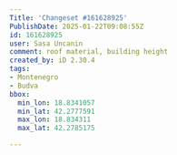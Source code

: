 ```yaml
---
Title: 'Changeset #161628925'
PublishDate: 2025-01-22T09:08:55Z
id: 161628925
user: Sasa Uncanin
comment: roof material, building height
created_by: iD 2.30.4
tags:
- Montenegro
- Budva
bbox:
  min_lon: 18.8341057
  min_lat: 42.2777591
  max_lon: 18.834311
  max_lat: 42.2785175

---
```

